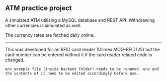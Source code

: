 ## ATM practice project
A simulated ATM utilizing a MySQL database and REST API. Withdrawing other currencies is simulated as well.

The currency rates are fetched daily online.
____
This was developed for an RFID card reader (Olimex MOD-RFID125) but the card number can be entered without it if the card reader related code is changed.

`env_example file (inside backend folder) needs to be renamed .env and the contents of it need to be edited accordingly before use.`